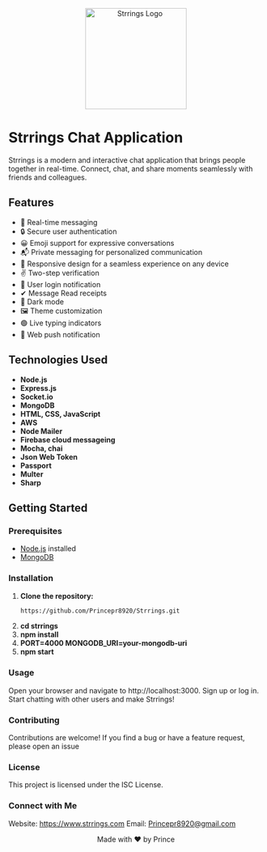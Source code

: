 <p align="center">
  <img src="https://d34ct18kvr7jx3.cloudfront.net/assets/logo/strrings_logo.png" alt="Strrings Logo" width="200" height="200">
</p>

# Strrings Chat Application

Strrings is a modern and interactive chat application that brings people together in real-time. Connect, chat, and share moments seamlessly with friends and colleagues.

## Features

- 🚀 Real-time messaging
- 🔒 Secure user authentication
- 😀 Emoji support for expressive conversations
- 📬 Private messaging for personalized communication
- 📱 Responsive design for a seamless experience on any device
- ✌ Two-step verification
- 🔔 User login notification
- ✔ Message Read receipts
- 🔆 Dark mode
- 🖼 Theme customization
- 🟢 Live typing indicators
- 🔔 Web push notification

## Technologies Used

- **Node.js**
- **Express.js**
- **Socket.io**
- **MongoDB**
- **HTML, CSS, JavaScript**
- **AWS**
- **Node Mailer**
- **Firebase cloud messageing**
- **Mocha, chai**
- **Json Web Token**
- **Passport**
- **Multer**
- **Sharp**

## Getting Started

### Prerequisites

- [Node.js](https://nodejs.org/) installed
- [MongoDB](https://www.mongodb.com/)

### Installation

1. **Clone the repository:**
   ```bash
   https://github.com/Princepr8920/Strrings.git
2. **cd strrings**
3. **npm install**
4. **PORT=4000
MONGODB_URI=your-mongodb-uri**
5. **npm start**

### Usage
Open your browser and navigate to http://localhost:3000.
Sign up or log in.
Start chatting with other users and make Strrings!

### Contributing
Contributions are welcome! If you find a bug or have a feature request, please open an issue

### License
This project is licensed under the ISC License.

### Connect with Me
Website: https://www.strrings.com
Email: Princepr8920@gmail.com

<p align="center">
  Made with ❤️ by Prince
</p>



















   
